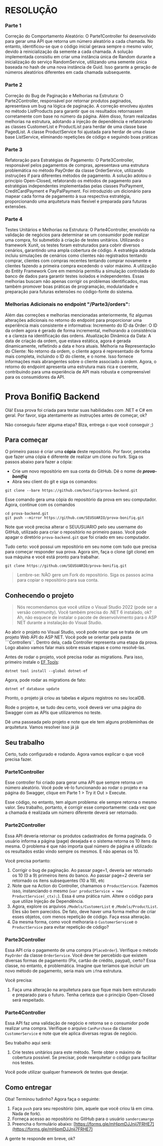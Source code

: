 # RESOLUÇÃO

### Parte 1
Correção do Comportamento Aleatório: O Parte1Controller foi desenvolvido para gerar uma API que retorna um número aleatório a cada chamada. No entanto, identificou-se que o código inicial gerava sempre o mesmo valor, devido à reinicialização da semente a cada chamada. A solução implementada consistiu em criar uma instância única de Random durante a inicialização do serviço RandomService, utilizando uma semente única baseada no hash de uma nova instância de Guid. Isso garante a geração de números aleatórios diferentes em cada chamada subsequente.

### Parte 2
Correção do Bug de Paginação e Melhorias na Estrutura: O Parte2Controller, responsável por retornar produtos paginados, apresentava um bug na lógica de paginação. A correção envolveu ajustes no método ListProducts para garantir que os resultados retornassem corretamente com base no número da página. Além disso, foram realizadas melhorias na estrutura, adotando a injeção de dependência e refatorando as classes CustomerList e ProductList para herdar de uma classe base PagedList<T>. A classe ProductService foi ajustada para herdar de uma classe base ListService<T>, eliminando repetições de código e seguindo boas práticas

### Parte 3
Refatoração para Estratégias de Pagamento: O Parte3Controller, responsável pelos pagamentos de compras, apresentava uma estrutura problemática no método PayOrder da classe OrderService, utilizando instruções if para diferentes métodos de pagamento. A solução adotou o princípio Open-Closed, refatorando os métodos de pagamento para estratégias independentes implementadas pelas classes PixPayment, CreditCardPayment e PayPalPayment. Foi introduzido um dicionário para mapear cada forma de pagamento à sua respectiva estratégia, proporcionando uma arquitetura mais flexível e preparada para futuras extensões.

### Parte 4
Testes Unitários e Melhorias na Estrutura: O Parte4Controller, envolvido na validação de negócios para determinar se um consumidor pode realizar uma compra, foi submetido à criação de testes unitários. Utilizando o framework Xunit, os testes foram estruturados para cobrir diversos cenários, garantindo uma ampla cobertura de código. A estratégia adotada incluiu simulações de cenários como clientes não registrados tentando comprar, clientes com compras recentes tentando comprar novamente e clientes fazendo a primeira compra excedendo o valor máximo. A utilização do Entity Framework Core em memória permitiu a simulação controlada do banco de dados para garantir testes isolados e independentes.
Essas melhorias buscam não apenas corrigir os problemas identificados, mas também promover boas práticas de programação, modularidade e preparação para futuras extensões no código-fonte do sistema.

### Melhorias Adicionais no endpoint "/Parte3/orders": 
Além das correções e melhorias mencionadas anteriormente, fiz algumas alterações adicionais no retorno do endpoint para proporcionar uma experiência mais consistente e informativa:
Incremento do ID da Order: O ID da ordem agora é gerado de forma incremental, melhorando a consistência e a clareza na identificação das ordens.
Atualização Dinâmica da Data: A data de criação da ordem, que estava estática, agora é gerada dinamicamente, refletindo a data e hora atuais.
Melhoria na Representação do Cliente: No retorno da ordem, o cliente agora é representado de forma mais completa, incluindo o ID do cliente, e o nome. Isso fornece informações mais abrangentes sobre o cliente associado à ordem.
Agora, o retorno do endpoint apresenta uma estrutura mais rica e coerente, contribuindo para uma experiência de API mais robusta e compreensível para os consumidores da API.





# Prova BonifiQ Backend
Olá!
Essa prova foi criada para testar suas habilidades com .NET e C# em geral. 
Por favor, siga atentamente as instruções antes de começar, ok?

Não conseguiu fazer alguma etapa? Blza, entrega o que você conseguir ;)

## Para começar
O primeiro passo é criar uma **cópia** deste repositório. Por favor, perceba que fazer uma cópia é diferente de realizar um clone ou fork. Siga os passos abaixo para fazer a cópia:

- Crie um novo repositório em sua conta do GitHub. Dê o nome de ***prova-bonifiq***
- Abra seu client do git e siga os comandos:
```
git clone --bare https://github.com/bonifiq/prova-backend.git
```
Esse comando gera uma cópia do repositório da prova em seu computador. Agora, continue com os comandos
```
cd prova-backend.git
git push --mirror https://github.com/SEUSUARIO/prova-bonifiq.git
```
Note que você precisa alterar o SEUUSUARIO pelo seu username do GitHub, utilizado para criar o repositório no primeiro passo.
Você pode apagar o diretório ```prova-backend.git``` que foi criado em seu computador.

Tudo certo: você possui um repositório em seu nome com tudo que precisa para começar responder sua prova. Agora sim, faça o clone (git clone) em sua máquina e você está pronto para trabalhar.
```
git clone https://github.com/SEUSUARIO/prova-bonifiq.git
```

> Lembre-se: NÃO gere um Fork do repositório. Siga os passos acima para copiar o repositório para sua conta.

## Conhecendo o projeto
> Nós recomendamos que você utilize o Visual Studio 2022 (pode ser a versão community). Você também precisa do .NET 6 instalado, ok?
Ah, não esquece de instalar o pacote de desenvolvimento para o ASP NET durante a instalação do Visual Studio.

Ao abrir o projeto no Visual Studio, você pode notar que se trata de um projeto Web API do ASP NET.  Você pode se orientar pela pasta ```Controllers``. 
Dentro dela, cada Controller representa uma etapa da prova.  Logo abaixo vamos falar mais sobre essas etapas e como resolvê-las.

Antes de rodar o projeto, você precisa rodar as migrations. Para isso, primeiro instale o [EF Tools](https://learn.microsoft.com/en-us/ef/core/get-started/overview/install#get-the-entity-framework-core-tools):
```
dotnet tool install --global dotnet-ef
```
Agora, pode rodar as migrations de fato:
```
dotnet ef database update 
``` 

Pronto, o projeto já criou as tabelas e alguns registros no seu localDB. 


Rode o projeto e, se tudo deu certo, você deverá ver uma página do Swagger com as APIs que utilizaremos no teste.

Dê uma passeada pelo projeto e note que ele tem alguns probleminhas de arquitetura. Vamos resolver isso já já


## Seu trabalho
Certo, tudo configurado e rodando. Agora vamos explicar o que você precisa fazer.

### Parte1Controller
Esse controller foi criado para gerar uma API que sempre retorna um número aleatório. 
Você pode vê-lo funcionando ao rodar o projeto e na página do Swagger, clique em Parte 1 > Try it Out > Execute.

Esse código, no entanto, tem algum problema: ele sempre retorna o mesmo valor.
Seu trabalho, portanto, é corrigir esse comportamente: cada vez que a chamada é realizada um número diferente deverá ser retornado.

### Parte2Controller
Essa API deveria retornar os produtos cadastrados de forma paginada. O usuário informa a página (page) desejada e o sistema retorna os 10 itens da mesma.
O problema é que não importa qual número de página é utilizado: os resultados estão vindo sempre os mesmos. E não apenas os 10.

Você precisa portanto:
1. Corrigir o bug de paginação. Ao passar page=1, deveria ser retornado os 10 (0 a 9) primeiros itens do banco. Ao passar page=2 deveria ser retornado os itens subsequentes (10 a 19), etc
2. Note que na Action do Controller, chamamos o ```ProductService```. Fazemos isso, instanciando o mesmo (```var productService = new ProductService(_ctx);```). Essa é uma prática ruim. Altere o código para que utilize Injeção de Dependência.
3. Agora, explore os arquivos ```/Models/CustomerList``` e ```/Models/ProductList```. Eles são bem parecidos. De fato, deve haver uma forma melhor de criar esses objetos, com menos repetição de código. Faça essa alteração.
4. Da mesma forma, como você melhoraria o ```CustomerService```e o ```ProductService``` para evitar repetição de código?

### Parte3Controller
Essa API cria o pagamento de uma compra (```PlaceOrder```). Verifique o método ```PayOrder``` da classe ```OrderService```.
Você deve ter percebido que existem diversas formas de pagamento (Pix, cartão de crédito, paypal), certo?
Essa classe, no entanto, é problemática. Imagine que teríamos que incluir um novo método de pagamento, seria mais um ```if```na estrutura.

Você precisa:
1. Faça uma alteração na arquitetura para que fique mais bem estruturado e preparado para o futuro.
Tenha certeza que o princípio Open-Closed será respeitado.

### Parte4Controller
Essa API faz uma validação de negócio e retorna se o consumidor pode realizar uma compra.
Verifique o arquivo ```CanPurchase``` da classe ```CustomerService``` e note que ele aplica diversas regras de negócio.

Seu trabalho aqui será:
1. Crie testes unitários para este método. Tente obter o máximo de cobertura possível. Se precisar, pode rearquitetar o código para facilitar nos testes.

Você pode utilizar qualquer framework de testes que desejar. 

## Como entregar
Oba! Terminou tudinho? Agora faça o seguinte:
1. Faça ```push``` para seu repositório (sim, aquele que você criou lá em cima. Nada de fork).
2. Forneça acesso ao repositório no GitHub para o usuário ```sandercamargo```
2. Preencha o formulário abaixo:
[https://forms.gle/mHipmDJJnij7FRHE7](https://forms.gle/mHipmDJJnij7FRHE7)

A gente te responde em breve, ok?
